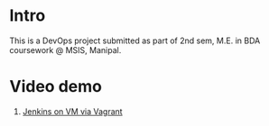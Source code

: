# Intro
This is a DevOps project submitted as part of 2nd sem, M.E. in BDA coursework @ MSIS, Manipal. 

# Video demo
1. [Jenkins on VM via Vagrant](https://youtu.be/kexBHegV7mo)